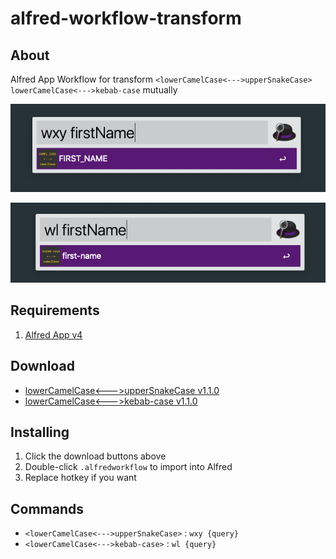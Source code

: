 alfred-workflow-transform
=====================

## About
Alfred App Workflow for transform `<lowerCamelCase<--->upperSnakeCase>`  `lowerCamelCase<--->kebab-case`  mutually

![lowerCamelCase<--->upperSnakeCase](./screenshot/lowerCamelCase2upperSnakeCase.png)

![`lowerCamelCase<--->kebab-case`](./screenshot/lowerCamelCase2kebabCase.png)

## Requirements
1. [Alfred App v4](http://www.alfredapp.com/#download)

## Download
- [lowerCamelCase<--->upperSnakeCase v1.1.0](https://raw.githubusercontent.com/lilywang711/alfred-workflow-transform/master/src/camelCase2CAMEL_CASE/camelCase%3C---%3ECAMEL_CASE.alfredworkflow)
- [lowerCamelCase<--->kebab-case v1.1.0](https://raw.githubusercontent.com/lilywang711/alfred-workflow-transform/master/src/camelCase2kebab-case/camelCase%3C---%3Ekebab-case.alfredworkflow)

## Installing
1. Click the download buttons above
2. Double-click `.alfredworkflow` to import into Alfred
3. Replace hotkey if you want

## Commands

- `<lowerCamelCase<--->upperSnakeCase>` : `wxy {query}`
- `<lowerCamelCase<--->kebab-case>` : `wl {query}`
